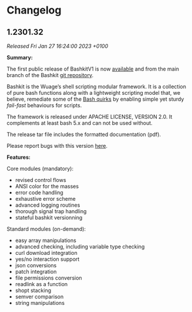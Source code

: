# Changelog

## 1.2301.32

*Released Fri Jan 27 16:24:00 2023 +0100*

**Summary:**

The first public release of BashkitV1 is now [available](https://bashkit.wuage.io)
and from the main branch of the Bashkit [git repository](https://github.com/Wuageorg/bashkit).

Bashkit is the Wuage’s shell scripting modular framework.
It is a collection of pure bash functions along with a lightweight
scripting model that, we believe, remediate some of the
[Bash quirks](https://mywiki.wooledge.org/BashPitfalls) by enabling
simple yet sturdy *fail-fast* behaviours for scripts.

The framework is released under APACHE LICENSE, VERSION 2.0.
It complements at least bash 5.x and can not be used without.

The release tar file includes the formatted documentation (pdf).

Please report bugs with this version [here](https://github.com/Wuageorg/bashkit/issues).

**Features:**

Core modules (mandatory):

- revised control flows
- ANSI color for the masses
- error code handling
- exhaustive error scheme
- advanced logging routines
- thorough signal trap handling
- stateful bashkit versionning

Standard modules (on-demand):

- easy array manipulations
- advanced checking, including variable type checking
- curl download integration
- yes/no interaction support
- json conversions
- patch integration
- file permissions conversion
- readlink as a function
- shopt stacking
- semver comparison
- string manipulations
